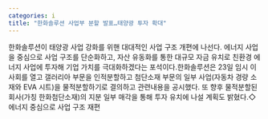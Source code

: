```yaml
---
categories: i
title: "한화솔루션 사업부 분할 발표…태양광 투자 확대"
---
```

한화솔루션이 태양광 사업 강화를 위핸 대대적인 사업 구조 개편에 나선다. 에너지 사업을 중심으로 사업 구조를 단순화하고, 자산 유동화를 통한 대규모 자금 유치로 친환경 에너지 사업에 투자해 기업 가치를 극대화하겠다는 포석이다.한화솔루션은 23일 임시 이사회를 열고 갤러리아 부문을 인적분할하고 첨단소재 부문의 일부 사업(자동차 경량 소재와 EVA 시트)을 물적분할하기로 결의하고 관련내용을 공시했다. 또 향후 물적분할된 회사(가칭 한화첨단소재)의 지분 일부 매각을 통해 투자 유치에 나설 계획도 밝혔다.◇ 에너지 중심으로 사업 구조 재편